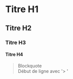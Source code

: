# <h1 class='titre'>Titre H1</h1>
## <h2 class='titre'>Titre H2</h2>
### <span class='titre'>Titre H3</span>
#### <span class='titre'>Titre H4</span>

> Blockquote  
> Début de ligne avec '> '

